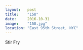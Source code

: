 ```yaml
---
layout:   post
title:    "158"
date:     2016-10-31
image:    "158.jpg"
location: "East 95th Street, NYC"
---
```


Stir Fry
